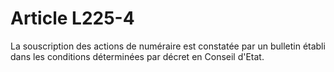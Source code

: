# Article L225-4

La souscription des actions de numéraire est constatée par un bulletin établi dans les conditions déterminées par décret en Conseil d'Etat.

